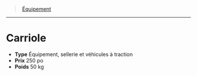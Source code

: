 ﻿> [Équipement](hd_equipment.md)

---

# Carriole

- **Type** Équipement, sellerie et véhicules à traction
- **Prix** 250 po
- **Poids** 50 kg

